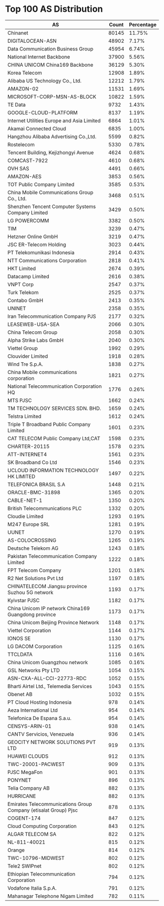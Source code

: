# Top 100 AS Distribution
| AS | Count | Percentage |
|----|----|----|
| Chinanet | 80145 | 11.75% |
| DIGITALOCEAN-ASN | 48902 | 7.17% |
| Data Communication Business Group | 45954 | 6.74% |
| National Internet Backbone | 37900 | 5.56% |
| CHINA UNICOM China169 Backbone | 36129 | 5.30% |
| Korea Telecom | 12908 | 1.89% |
| Alibaba US Technology Co., Ltd. | 12212 | 1.79% |
| AMAZON-02 | 11531 | 1.69% |
| MICROSOFT-CORP-MSN-AS-BLOCK | 10822 | 1.59% |
| TE Data | 9732 | 1.43% |
| GOOGLE-CLOUD-PLATFORM | 8137 | 1.19% |
| Internet Utilities Europe and Asia Limited | 6864 | 1.01% |
| Akamai Connected Cloud | 6835 | 1.00% |
| Hangzhou Alibaba Advertising Co.,Ltd. | 5599 | 0.82% |
| Rostelecom | 5330 | 0.78% |
| Tencent Building, Kejizhongyi Avenue | 4624 | 0.68% |
| COMCAST-7922 | 4610 | 0.68% |
| OVH SAS | 4491 | 0.66% |
| AMAZON-AES | 3853 | 0.56% |
| TOT Public Company Limited | 3585 | 0.53% |
| China Mobile Communications Group Co., Ltd. | 3468 | 0.51% |
| Shenzhen Tencent Computer Systems Company Limited | 3429 | 0.50% |
| LG POWERCOMM | 3382 | 0.50% |
| TIM | 3239 | 0.47% |
| Hetzner Online GmbH | 3219 | 0.47% |
| JSC ER-Telecom Holding | 3023 | 0.44% |
| PT Telekomunikasi Indonesia | 2914 | 0.43% |
| NTT Communications Corporation | 2818 | 0.41% |
| HKT Limited | 2674 | 0.39% |
| Datacamp Limited | 2616 | 0.38% |
| VNPT Corp | 2547 | 0.37% |
| Turk Telekom | 2525 | 0.37% |
| Contabo GmbH | 2413 | 0.35% |
| UNINET | 2358 | 0.35% |
| Iran Telecommunication Company PJS | 2177 | 0.32% |
| LEASEWEB-USA-SEA | 2066 | 0.30% |
| China Telecom Group | 2058 | 0.30% |
| Alpha Strike Labs GmbH | 2040 | 0.30% |
| Viettel Group | 1992 | 0.29% |
| Clouvider Limited | 1918 | 0.28% |
| Wind Tre S.p.A. | 1838 | 0.27% |
| China Mobile communications corporation | 1821 | 0.27% |
| National Telecommunication Corporation HQ | 1776 | 0.26% |
| MTS PJSC | 1662 | 0.24% |
| TM TECHNOLOGY SERVICES SDN. BHD. | 1659 | 0.24% |
| Telstra Limited | 1612 | 0.24% |
| Triple T Broadband Public Company Limited | 1601 | 0.23% |
| CAT TELECOM Public Company Ltd,CAT | 1598 | 0.23% |
| CHARTER-20115 | 1578 | 0.23% |
| ATT-INTERNET4 | 1561 | 0.23% |
| SK Broadband Co Ltd | 1546 | 0.23% |
| UCLOUD INFORMATION TECHNOLOGY HK LIMITED | 1497 | 0.22% |
| TELEFONICA BRASIL S.A | 1448 | 0.21% |
| ORACLE-BMC-31898 | 1365 | 0.20% |
| CABLE-NET-1 | 1350 | 0.20% |
| British Telecommunications PLC | 1332 | 0.20% |
| Cloudie Limited | 1293 | 0.19% |
| M247 Europe SRL | 1281 | 0.19% |
| UUNET | 1270 | 0.19% |
| AS-COLOCROSSING | 1265 | 0.19% |
| Deutsche Telekom AG | 1243 | 0.18% |
| Pakistan Telecommunication Company Limited | 1222 | 0.18% |
| FPT Telecom Company | 1201 | 0.18% |
| R2 Net Solutions Pvt Ltd | 1197 | 0.18% |
| CHINATELECOM Jiangsu province Suzhou 5G network | 1193 | 0.17% |
| Kyivstar PJSC | 1182 | 0.17% |
| China Unicom IP network China169 Guangdong province | 1173 | 0.17% |
| China Unicom Beijing Province Network | 1148 | 0.17% |
| Viettel Corporation | 1144 | 0.17% |
| IONOS SE | 1130 | 0.17% |
| LG DACOM Corporation | 1125 | 0.16% |
| TTCLDATA | 1116 | 0.16% |
| China Unicom Guangzhou network | 1085 | 0.16% |
| GSL Networks Pty LTD | 1054 | 0.15% |
| ASN-CXA-ALL-CCI-22773-RDC | 1052 | 0.15% |
| Bharti Airtel Ltd., Telemedia Services | 1043 | 0.15% |
| Obenet AB | 1032 | 0.15% |
| PT Cloud Hosting Indonesia | 978 | 0.14% |
| Aeza International Ltd | 954 | 0.14% |
| Telefonica De Espana S.a.u. | 954 | 0.14% |
| CENSYS-ARIN-01 | 938 | 0.14% |
| CANTV Servicios, Venezuela | 936 | 0.14% |
| GEOCITY NETWORK SOLUTIONS PVT LTD | 919 | 0.13% |
| HUAWEI CLOUDS | 912 | 0.13% |
| TWC-20001-PACWEST | 909 | 0.13% |
| PJSC MegaFon | 901 | 0.13% |
| PONYNET | 896 | 0.13% |
| Telia Company AB | 882 | 0.13% |
| HURRICANE | 882 | 0.13% |
| Emirates Telecommunications Group Company (etisalat Group) Pjsc | 878 | 0.13% |
| COGENT-174 | 847 | 0.12% |
| Cloud Computing Corporation | 843 | 0.12% |
| ALGAR TELECOM SA | 822 | 0.12% |
| NL-811-40021 | 815 | 0.12% |
| Orange | 814 | 0.12% |
| TWC-10796-MIDWEST | 802 | 0.12% |
| Tele2 SWIPnet | 802 | 0.12% |
| Ethiopian Telecommunication Corporation | 794 | 0.12% |
| Vodafone Italia S.p.A. | 791 | 0.12% |
| Mahanagar Telephone Nigam Limited | 782 | 0.11% |
